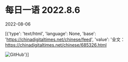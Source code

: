 # 每日一语 2022.8.6

2022-08-06

[{'type': 'text/html', 'language': None, 'base': 'https://chinadigitaltimes.net/chinese/feed', 'value': '全文：https://chinadigitaltimes.net/chinese/685326.html

![GitHub](https://chinadigitaltimes.net/chinese/files/2022/08/每日一语2022.8.6-1.png)'}]